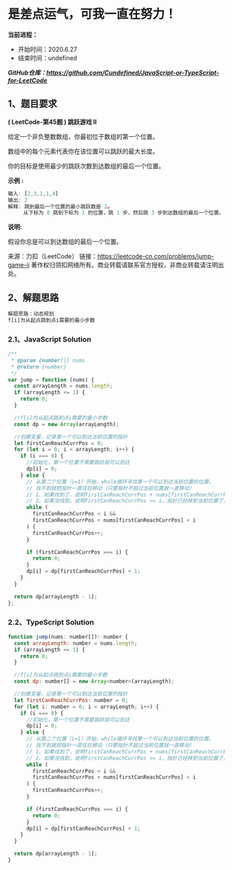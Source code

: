 ﻿# 是差点运气，可我一直在努力！
**当前进程：**

 - 开始时间：2020.6.27 
 - 结束时间：undefined

***GitHub仓库：https://github.com/Cundefined/JavaScript-or-TypeScript-for-LeetCode***



## 1、题目要求
**( LeetCode-第45题 )  跳跃游戏 II**
       
给定一个非负整数数组，你最初位于数组的第一个位置。

数组中的每个元素代表你在该位置可以跳跃的最大长度。

你的目标是使用最少的跳跃次数到达数组的最后一个位置。

**示例 :**
```javascript
输入: [2,3,1,1,4]
输出: 2
解释: 跳到最后一个位置的最小跳跃数是 2。
     从下标为 0 跳到下标为 1 的位置，跳 1 步，然后跳 3 步到达数组的最后一个位置。
```
**说明:**

假设你总是可以到达数组的最后一个位置。

来源：力扣（LeetCode）
链接：https://leetcode-cn.com/problems/jump-game-ii
著作权归领扣网络所有。商业转载请联系官方授权，非商业转载请注明出处。
## 2、解题思路
```javascript
解题思路：动态规划
f[i]为从起点跳到点i需要的最小步数
```


### 2.1、JavaScript Solution

```javascript
/**
 * @param {number[]} nums
 * @return {number}
 */
var jump = function (nums) {
  const arrayLength = nums.length;
  if (arrayLength <= 1) {
    return 0;
  }

  //f[i]为从起点跳到点i需要的最小步数
  const dp = new Array(arrayLength);

  //创建变量，记录第一个可以到达当前位置的指针
  let firstCanReachCurrPos = 0;
  for (let i = 0; i < arrayLength; i++) {
    if (i === 0) {
      //初始化，第一个位置不需要跳跃就可以到达
      dp[i] = 0;
    } else {
      // 从第二个位置（i=1）开始，while循环寻找第一个可以到达当前位置的位置，
      // 找不到就把指针一直往后移动（只要指针不超过当前位置就一直移动）
      // 1、如果找到了，说明firstCanReachCurrPos + nums[firstCanReachCurrPos] >= i，则会退出循环，把当前位置的dp值更新为第一个可以调到当前位置的位置再跳一步就行
      // 2、如果没找到，说明firstCanReachCurrPos >= i，指针已经移到当前位置了，此时也会退出循环，说明不可能到达当前位置，则达到不了终点，返回0
      while (
        firstCanReachCurrPos < i &&
        firstCanReachCurrPos + nums[firstCanReachCurrPos] < i
      ) {
        firstCanReachCurrPos++;
      }

      if (firstCanReachCurrPos === i) {
        return 0;
      }
      dp[i] = dp[firstCanReachCurrPos] + 1;
    }
  }

  return dp[arrayLength - 1];
};
```

### 2.2、TypeScript Solution

```javascript
function jump(nums: number[]): number {
  const arrayLength: number = nums.length;
  if (arrayLength <= 1) {
    return 0;
  }

  //f[i]为从起点跳到点i需要的最小步数
  const dp: number[] = new Array<number>(arrayLength);

  //创建变量，记录第一个可以到达当前位置的指针
  let firstCanReachCurrPos: number = 0;
  for (let i: number = 0; i < arrayLength; i++) {
    if (i === 0) {
      //初始化，第一个位置不需要跳跃就可以到达
      dp[i] = 0;
    } else {
      // 从第二个位置（i=1）开始，while循环寻找第一个可以到达当前位置的位置，
      // 找不到就把指针一直往后移动（只要指针不超过当前位置就一直移动）
      // 1、如果找到了，说明firstCanReachCurrPos + nums[firstCanReachCurrPos] >= i，则会退出循环，把当前位置的dp值更新为第一个可以调到当前位置的位置再跳一步就行
      // 2、如果没找到，说明firstCanReachCurrPos >= i，指针已经移到当前位置了，此时也会退出循环，说明不可能到达当前位置，则达到不了终点，返回0
      while (
        firstCanReachCurrPos < i &&
        firstCanReachCurrPos + nums[firstCanReachCurrPos] < i
      ) {
        firstCanReachCurrPos++;
      }

      if (firstCanReachCurrPos === i) {
        return 0;
      }
      dp[i] = dp[firstCanReachCurrPos] + 1;
    }
  }

  return dp[arrayLength - 1];
}
```

